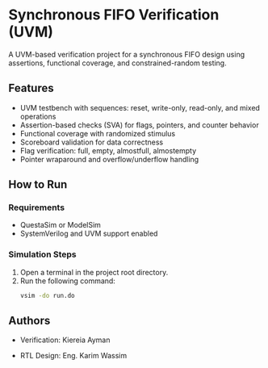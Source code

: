 # Synchronous FIFO Verification (UVM)

A UVM-based verification project for a synchronous FIFO design using assertions, functional coverage, and constrained-random testing.

## Features
- UVM testbench with sequences: reset, write-only, read-only, and mixed operations
- Assertion-based checks (SVA) for flags, pointers, and counter behavior
- Functional coverage with randomized stimulus
- Scoreboard validation for data correctness
- Flag verification: full, empty, almostfull, almostempty
- Pointer wraparound and overflow/underflow handling

## How to Run

### Requirements
- QuestaSim or ModelSim
- SystemVerilog and UVM support enabled

### Simulation Steps
1. Open a terminal in the project root directory.
2. Run the following command:
   ```bash
   vsim -do run.do
   
## Authors
- Verification: Kiereia Ayman

- RTL Design: Eng. Karim Wassim
